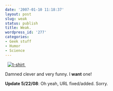 ```yaml
---
date: '2007-01-10 11:18:37'
layout: post
slug: weak
status: publish
title: Weak.
wordpress_id: '277'
categories:
- Geek stuff
- Humor
- Science
---
```


 
[
![t-shirt](http://www.phfactor.net/wp-pics/pluto.jpg)
](http://www.thinkgeek.com/tshirts/sciencemath/8964/) 

Damned clever and very funny. I **want** one!

**Update 5/22/08**: Oh yeah, URL fixed/added. Sorry.
